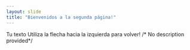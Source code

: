 ```yaml
---
layout: slide
title: "Bienvenidos a la segunda página!"
---
```

Tu texto
Utiliza la flecha hacia la izquierda para volver!
/* No description provided*/

